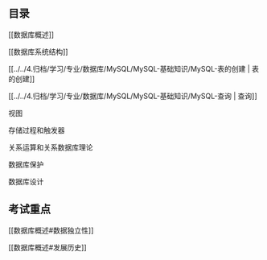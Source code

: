## 目录

[[数据库概述]]

[[数据库系统结构]]

[[../../4.归档/学习/专业/数据库/MySQL/MySQL-基础知识/MySQL-表的创建 | 表的创建]]

[[../../4.归档/学习/专业/数据库/MySQL/MySQL-基础知识/MySQL-查询 | 查询]]

视图

存储过程和触发器

关系运算和关系数据库理论

数据库保护

数据库设计


## 考试重点

[[数据库概述#数据独立性]]

[[数据库概述#发展历史]]

